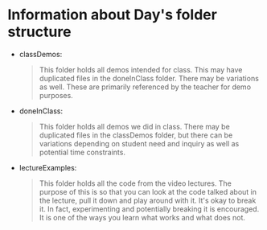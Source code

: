 # Information about Day's folder structure
- classDemos:
    > This folder holds all demos intended for class. This may have duplicated files in the doneInClass folder. There may be variations as well. These are primarily referenced by the teacher for demo purposes. 
- doneInClass:
    > This folder holds all demos we did in class. There may be duplicated files in the classDemos folder, but there can be variations depending on student need and inquiry as well as potential time constraints.
- lectureExamples:
    > This folder holds all the code from the video lectures. The purpose of this is so that you can look at the code talked about in the lecture, pull it down and play around with it. It's okay to break it. In fact, experimenting and potentially breaking it is encouraged. It is one of the ways you learn what works and what does not.